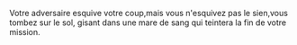 Votre adversaire esquive votre coup,mais vous n'esquivez pas le sien,vous tombez sur le sol, gisant dans une mare de sang qui teintera la fin de votre mission.